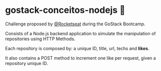 # gostack-conceitos-nodejs  :rocket:

Challenge proposed by <a href="https://github.com/rocketseat-education">@Rocketseat</a> during the GoStack Bootcamp.

Consists of a Node.js backend application to simulate the manipulation of repositories using HTTP Methods.

Each repository is composed by: a unique ID, title, url, techs and <b>likes</b>.

It also contains a POST method to increment one like per request, given a repository unique ID.
